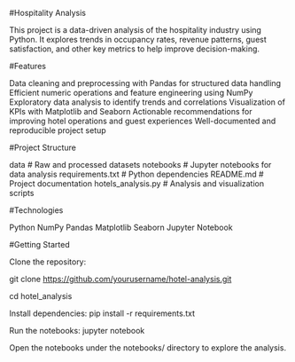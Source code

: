 #Hospitality Analysis


This project is a data-driven analysis of the hospitality industry using Python. It explores trends in occupancy rates, revenue patterns, guest satisfaction, and other key metrics to help improve decision-making.

#Features


Data cleaning and preprocessing with Pandas for structured data handling
Efficient numeric operations and feature engineering using NumPy
Exploratory data analysis to identify trends and correlations
Visualization of KPIs with Matplotlib and Seaborn
Actionable recommendations for improving hotel operations and guest experiences
Well-documented and reproducible project setup

#Project Structure


data                # Raw and processed datasets
notebooks          # Jupyter notebooks for data analysis
requirements.txt     # Python dependencies
README.md            # Project documentation
hotels_analysis.py          # Analysis and visualization scripts

#Technologies

Python
NumPy
Pandas
Matplotlib
Seaborn
Jupyter Notebook

#Getting Started


Clone the repository:

git clone https://github.com/yourusername/hotel-analysis.git

cd hotel_analysis

Install dependencies:
pip install -r requirements.txt

Run the notebooks:
jupyter notebook

Open the notebooks under the notebooks/ directory to explore the analysis.
